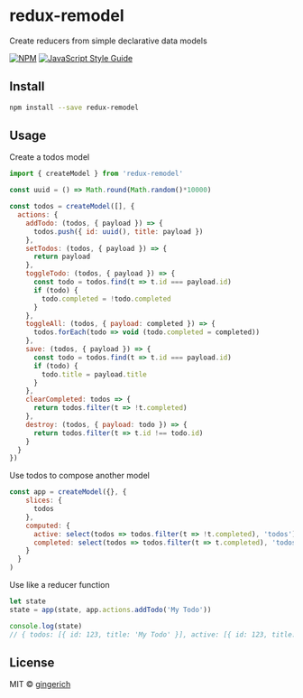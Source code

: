 # redux-remodel
Create reducers from simple declarative data models

[![NPM](https://img.shields.io/npm/v/redux-remodel.svg)](https://www.npmjs.com/package/redux-remodel) [![JavaScript Style Guide](https://img.shields.io/badge/code_style-standard-brightgreen.svg)](https://standardjs.com)

## Install

```bash
npm install --save redux-remodel
```

## Usage

Create a todos model

```jsx
import { createModel } from 'redux-remodel'

const uuid = () => Math.round(Math.random()*10000)

const todos = createModel([], {
  actions: {
    addTodo: (todos, { payload }) => {
      todos.push({ id: uuid(), title: payload })
    },
    setTodos: (todos, { payload }) => {
      return payload
    },
    toggleTodo: (todos, { payload }) => {
      const todo = todos.find(t => t.id === payload.id)
      if (todo) {
        todo.completed = !todo.completed
      }
    },
    toggleAll: (todos, { payload: completed }) => {
      todos.forEach(todo => void (todo.completed = completed))
    },
    save: (todos, { payload }) => {
      const todo = todos.find(t => t.id === payload.id)
      if (todo) {
        todo.title = payload.title
      }
    },
    clearCompleted: todos => {
      return todos.filter(t => !t.completed)
    },
    destroy: (todos, { payload: todo }) => {
      return todos.filter(t => t.id !== todo.id)
    }
  }
})
```

Use todos to compose another model

```jsx
const app = createModel({}, {
    slices: {
      todos
    },
    computed: {
      active: select(todos => todos.filter(t => !t.completed), 'todos'),
      completed: select(todos => todos.filter(t => t.completed), 'todos')
    }
  }
)
```

Use like a reducer function

```jsx
let state
state = app(state, app.actions.addTodo('My Todo'))

console.log(state)
// { todos: [{ id: 123, title: 'My Todo' }], active: [{ id: 123, title: 'My Todo' }], completed: [] }
```

## License

MIT © [gingerich](https://github.com/gingerich)
